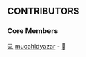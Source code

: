 ## CONTRIBUTORS

<!-- CONTRIBUTORS-GENERATOR-LIST:START -->

<!-- prettier-ignore-start -->
<!-- markdownlint-disable -->
<!-- CONTRIBUTORS-GENERATOR-CORE-MEMBERS:START - Do not remove or modify this section -->

### Core Members

 [💻](Developer) [mucahidyazar](https://www.github.com/mucahidyazar) - [📧](<mucahidyazar@gmail.com>)

<!-- CONTRIBUTORS-GENERATOR-CORE-MEMBERS:END -->
<!-- markdownlint-restore -->
<!-- prettier-ignore-end -->

<!-- CONTRIBUTORS-GENERATOR-LIST:END -->